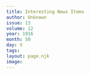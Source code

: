 ```yaml
---
title: Interesting News Items
author: Unknown
issue: 13
volume: 12
year: 1916
month: 50
day: V
tags:
layout: page.njk
image:
---
```





